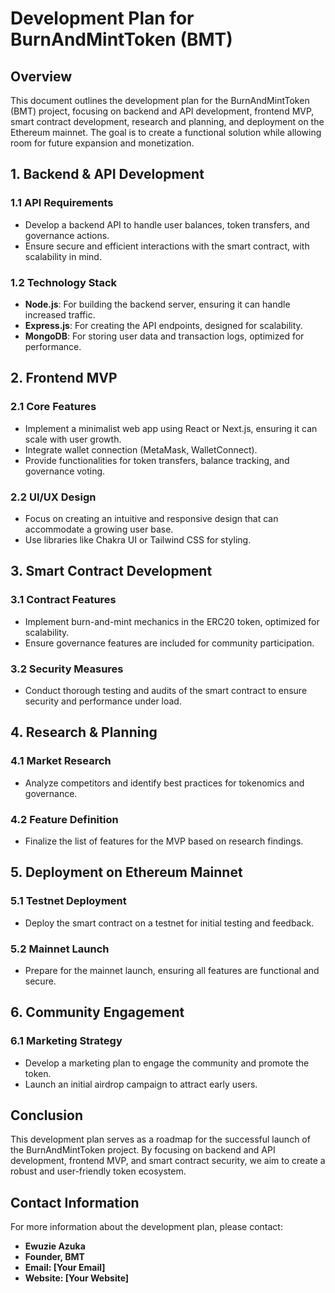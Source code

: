# Development Plan for BurnAndMintToken (BMT)

## Overview
This document outlines the development plan for the BurnAndMintToken (BMT) project, focusing on backend and API development, frontend MVP, smart contract development, research and planning, and deployment on the Ethereum mainnet. The goal is to create a functional solution while allowing room for future expansion and monetization.

## 1. Backend & API Development
### 1.1 API Requirements
- Develop a backend API to handle user balances, token transfers, and governance actions.
- Ensure secure and efficient interactions with the smart contract, with scalability in mind.

### 1.2 Technology Stack
- **Node.js**: For building the backend server, ensuring it can handle increased traffic.
- **Express.js**: For creating the API endpoints, designed for scalability.
- **MongoDB**: For storing user data and transaction logs, optimized for performance.


## 2. Frontend MVP
### 2.1 Core Features
- Implement a minimalist web app using React or Next.js, ensuring it can scale with user growth.
- Integrate wallet connection (MetaMask, WalletConnect).
- Provide functionalities for token transfers, balance tracking, and governance voting.

### 2.2 UI/UX Design
- Focus on creating an intuitive and responsive design that can accommodate a growing user base.
- Use libraries like Chakra UI or Tailwind CSS for styling.


## 3. Smart Contract Development
### 3.1 Contract Features
- Implement burn-and-mint mechanics in the ERC20 token, optimized for scalability.
- Ensure governance features are included for community participation.

### 3.2 Security Measures
- Conduct thorough testing and audits of the smart contract to ensure security and performance under load.


## 4. Research & Planning
### 4.1 Market Research
- Analyze competitors and identify best practices for tokenomics and governance.

### 4.2 Feature Definition
- Finalize the list of features for the MVP based on research findings.

## 5. Deployment on Ethereum Mainnet
### 5.1 Testnet Deployment
- Deploy the smart contract on a testnet for initial testing and feedback.

### 5.2 Mainnet Launch
- Prepare for the mainnet launch, ensuring all features are functional and secure.

## 6. Community Engagement
### 6.1 Marketing Strategy
- Develop a marketing plan to engage the community and promote the token.
- Launch an initial airdrop campaign to attract early users.

## Conclusion
This development plan serves as a roadmap for the successful launch of the BurnAndMintToken project. By focusing on backend and API development, frontend MVP, and smart contract security, we aim to create a robust and user-friendly token ecosystem.

## Contact Information
For more information about the development plan, please contact:
- **Ewuzie Azuka**
- **Founder, BMT**
- **Email: [Your Email]**
- **Website: [Your Website]**
